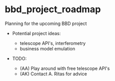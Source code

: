 # bbd_project_roadmap
Planning for the upcoming BBD  project

- Potential project ideas:
  - telescope API's,  interferometry
  - business model emulation
 
- TODO:
  - (AA) Play around with free telescope API's
  - (AK) Contact A. Ritas for advice    

